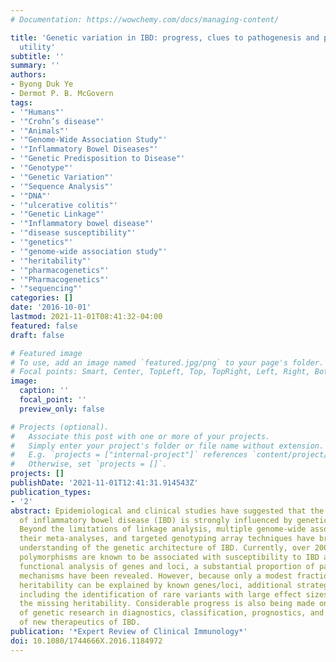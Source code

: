 ```yaml
---
# Documentation: https://wowchemy.com/docs/managing-content/

title: 'Genetic variation in IBD: progress, clues to pathogenesis and possible clinical
  utility'
subtitle: ''
summary: ''
authors:
- Byong Duk Ye
- Dermot P. B. McGovern
tags:
- '"Humans"'
- '"Crohn’s disease"'
- '"Animals"'
- '"Genome-Wide Association Study"'
- '"Inflammatory Bowel Diseases"'
- '"Genetic Predisposition to Disease"'
- '"Genotype"'
- '"Genetic Variation"'
- '"Sequence Analysis"'
- '"DNA"'
- '"ulcerative colitis"'
- '"Genetic Linkage"'
- '"Inflammatory bowel disease"'
- '"disease susceptibility"'
- '"genetics"'
- '"genome-wide association study"'
- '"heritability"'
- '"pharmacogenetics"'
- '"Pharmacogenetics"'
- '"sequencing"'
categories: []
date: '2016-10-01'
lastmod: 2021-11-01T08:41:32-04:00
featured: false
draft: false

# Featured image
# To use, add an image named `featured.jpg/png` to your page's folder.
# Focal points: Smart, Center, TopLeft, Top, TopRight, Left, Right, BottomLeft, Bottom, BottomRight.
image:
  caption: ''
  focal_point: ''
  preview_only: false

# Projects (optional).
#   Associate this post with one or more of your projects.
#   Simply enter your project's folder or file name without extension.
#   E.g. `projects = ["internal-project"]` references `content/project/deep-learning/index.md`.
#   Otherwise, set `projects = []`.
projects: []
publishDate: '2021-11-01T12:41:31.914543Z'
publication_types:
- '2'
abstract: Epidemiological and clinical studies have suggested that the pathogenesis
  of inflammatory bowel disease (IBD) is strongly influenced by genetic predisposition.
  Beyond the limitations of linkage analysis, multiple genome-wide association studies,
  their meta-analyses, and targeted genotyping array techniques have broadened our
  understanding of the genetic architecture of IBD. Currently, over 200 single nucleotide
  polymorphisms are known to be associated with susceptibility to IBD and through
  functional analysis of genes and loci, a substantial proportion of pathophysiologic
  mechanisms have been revealed. However, because only a modest fraction of predicted
  heritability can be explained by known genes/loci, additional strategies are needed
  including the identification of rare variants with large effect sizes to help explain
  the missing heritability. Considerable progress is also being made on applying outcomes
  of genetic research in diagnostics, classification, prognostics, and the development
  of new therapeutics of IBD.
publication: '*Expert Review of Clinical Immunology*'
doi: 10.1080/1744666X.2016.1184972
---
```

